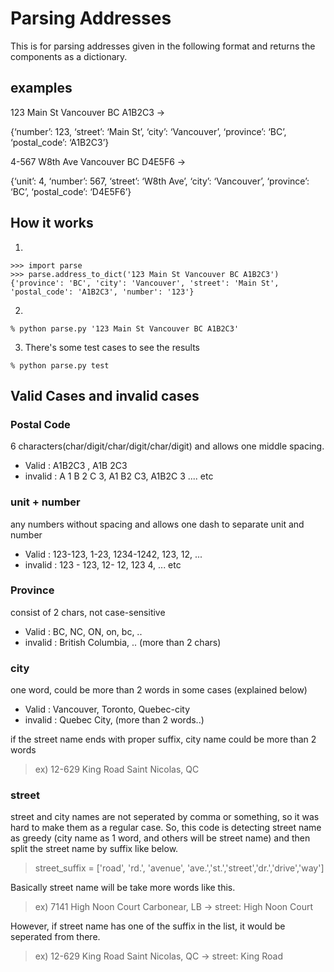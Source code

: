 # Parsing Addresses

This is for parsing addresses given in the following format and returns the components as a dictionary. 

## examples 
123 Main St Vancouver BC A1B2C3 ->

{‘number’: 123, ‘street’: ‘Main St’, ‘city’: ‘Vancouver’, ‘province’: ‘BC’, ‘postal_code’: ‘A1B2C3’}


4-567 W8th Ave Vancouver BC D4E5F6 ->

{‘unit’: 4, ‘number’: 567, ‘street’: ‘W8th Ave’, ‘city’: ‘Vancouver’, ‘province’: ‘BC’, ‘postal_code’: ‘D4E5F6’}


## How it works

1. 
```
>>> import parse
>>> parse.address_to_dict('123 Main St Vancouver BC A1B2C3')
{'province': 'BC', 'city': 'Vancouver', 'street': 'Main St', 'postal_code': 'A1B2C3', 'number': '123'}
```

2. 
```
% python parse.py '123 Main St Vancouver BC A1B2C3' 
```

3. There's some test cases to see the results
```
% python parse.py test
```

## Valid Cases and invalid cases

### Postal Code
6 characters(char/digit/char/digit/char/digit) and allows one middle spacing.
- Valid : A1B2C3 , A1B 2C3
- invalid : A 1 B 2 C 3, A1 B2 C3, A1B2C 3 .... etc

### unit + number
any numbers without spacing and allows one dash to separate unit and number
- Valid : 123-123, 1-23, 1234-1242, 123, 12, ...
- invalid : 123 - 123, 12- 12, 123 4, ... etc

### Province
consist of 2 chars, not case-sensitive
- Valid : BC, NC, ON, on, bc, ..
- invalid : British Columbia, .. (more than 2 chars)

### city
one word, could be more than 2 words in some cases (explained below)
- Valid : Vancouver, Toronto, Quebec-city 
- invalid : Quebec City, (more than 2 words..)

if the street name ends with proper suffix, city name could be more than 2 words
> ex) 12-629 King Road Saint Nicolas, QC 

### street
street and city names are not seperated by comma or something, so it was hard to make them as a regular case. So, this code is detecting street name as greedy (city name as 1 word, and others will be street name) and then split the street name by suffix like below. 

> street_suffix = ['road', 'rd.', 'avenue', 'ave.','st.','street','dr.','drive','way']

Basically street name will be take more words like this. 
> ex) 7141 High Noon Court Carbonear, LB -> street: High Noon Court

However, if street name has one of the suffix in the list, it would be seperated from there. 
> ex) 12-629 King Road Saint Nicolas, QC  -> street: King Road


